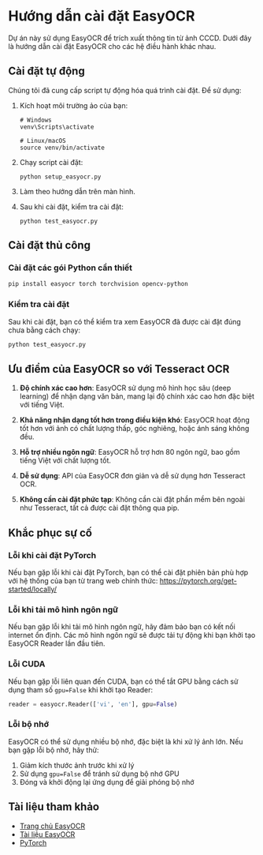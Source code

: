 # Hướng dẫn cài đặt EasyOCR

Dự án này sử dụng EasyOCR để trích xuất thông tin từ ảnh CCCD. Dưới đây là hướng dẫn cài đặt EasyOCR cho các hệ điều hành khác nhau.

## Cài đặt tự động

Chúng tôi đã cung cấp script tự động hóa quá trình cài đặt. Để sử dụng:

1. Kích hoạt môi trường ảo của bạn:

    ```
    # Windows
    venv\Scripts\activate

    # Linux/macOS
    source venv/bin/activate
    ```

2. Chạy script cài đặt:

    ```
    python setup_easyocr.py
    ```

3. Làm theo hướng dẫn trên màn hình.

4. Sau khi cài đặt, kiểm tra cài đặt:
    ```
    python test_easyocr.py
    ```

## Cài đặt thủ công

### Cài đặt các gói Python cần thiết

```bash
pip install easyocr torch torchvision opencv-python
```

### Kiểm tra cài đặt

Sau khi cài đặt, bạn có thể kiểm tra xem EasyOCR đã được cài đặt đúng chưa bằng cách chạy:

```bash
python test_easyocr.py
```

## Ưu điểm của EasyOCR so với Tesseract OCR

1. **Độ chính xác cao hơn**: EasyOCR sử dụng mô hình học sâu (deep learning) để nhận dạng văn bản, mang lại độ chính xác cao hơn đặc biệt với tiếng Việt.

2. **Khả năng nhận dạng tốt hơn trong điều kiện khó**: EasyOCR hoạt động tốt hơn với ảnh có chất lượng thấp, góc nghiêng, hoặc ánh sáng không đều.

3. **Hỗ trợ nhiều ngôn ngữ**: EasyOCR hỗ trợ hơn 80 ngôn ngữ, bao gồm tiếng Việt với chất lượng tốt.

4. **Dễ sử dụng**: API của EasyOCR đơn giản và dễ sử dụng hơn Tesseract OCR.

5. **Không cần cài đặt phức tạp**: Không cần cài đặt phần mềm bên ngoài như Tesseract, tất cả được cài đặt thông qua pip.

## Khắc phục sự cố

### Lỗi khi cài đặt PyTorch

Nếu bạn gặp lỗi khi cài đặt PyTorch, bạn có thể cài đặt phiên bản phù hợp với hệ thống của bạn từ trang web chính thức: https://pytorch.org/get-started/locally/

### Lỗi khi tải mô hình ngôn ngữ

Nếu bạn gặp lỗi khi tải mô hình ngôn ngữ, hãy đảm bảo bạn có kết nối internet ổn định. Các mô hình ngôn ngữ sẽ được tải tự động khi bạn khởi tạo EasyOCR Reader lần đầu tiên.

### Lỗi CUDA

Nếu bạn gặp lỗi liên quan đến CUDA, bạn có thể tắt GPU bằng cách sử dụng tham số `gpu=False` khi khởi tạo Reader:

```python
reader = easyocr.Reader(['vi', 'en'], gpu=False)
```

### Lỗi bộ nhớ

EasyOCR có thể sử dụng nhiều bộ nhớ, đặc biệt là khi xử lý ảnh lớn. Nếu bạn gặp lỗi bộ nhớ, hãy thử:

1. Giảm kích thước ảnh trước khi xử lý
2. Sử dụng `gpu=False` để tránh sử dụng bộ nhớ GPU
3. Đóng và khởi động lại ứng dụng để giải phóng bộ nhớ

## Tài liệu tham khảo

- [Trang chủ EasyOCR](https://github.com/JaidedAI/EasyOCR)
- [Tài liệu EasyOCR](https://www.jaided.ai/easyocr/documentation/)
- [PyTorch](https://pytorch.org/)
